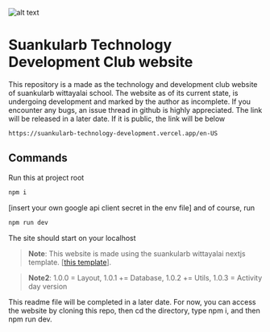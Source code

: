 ![alt text](https://media.discordapp.net/attachments/786920333977321502/1117011718544035860/SKTD_activity_day_release.png?width=1440&height=501)

# Suankularb Technology Development Club website

This repository is a made as the technology and development club website of suankularb wittayalai school. The website as of its current state, is undergoing development and marked by the author as incomplete. If you encounter any bugs, an issue thread in github is highly appreciated. The link will be released in a later date. If it is public, the link will be below
```
https://suankularb-technology-development.vercel.app/en-US
```

## Commands

Run this at project root
```bash
npm i
```
[insert your own google api client secret in the env file] and of course, run
```bash
npm run dev
```
The site should start on your localhost


> **Note**: This website is made using the suankularb wittayalai nextjs template. [[this template](https://github.com/suankularb-wittayalai-school/sk-nextjs-template/generate)].

> **Note2**: 1.0.0 = Layout, 1.0.1 += Database, 1.0.2 += Utils, 1.0.3 = Activity day version

This readme file will be completed in a later date. For now, you can access the website by cloning this repo, then cd the directory, type npm i, and then npm run dev.
